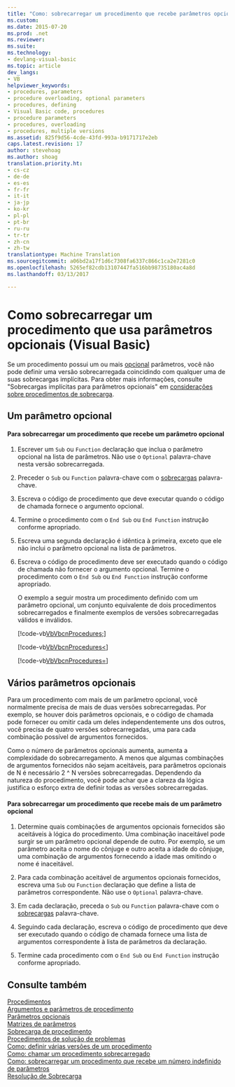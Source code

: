 ```yaml
---
title: "Como: sobrecarregar um procedimento que recebe parâmetros opcionais (Visual Basic) | Documentos do Microsoft"
ms.custom: 
ms.date: 2015-07-20
ms.prod: .net
ms.reviewer: 
ms.suite: 
ms.technology:
- devlang-visual-basic
ms.topic: article
dev_langs:
- VB
helpviewer_keywords:
- procedures, parameters
- procedure overloading, optional parameters
- procedures, defining
- Visual Basic code, procedures
- procedure parameters
- procedures, overloading
- procedures, multiple versions
ms.assetid: 825f9d56-4cde-43fd-993a-b9171717e2eb
caps.latest.revision: 17
author: stevehoag
ms.author: shoag
translation.priority.ht:
- cs-cz
- de-de
- es-es
- fr-fr
- it-it
- ja-jp
- ko-kr
- pl-pl
- pt-br
- ru-ru
- tr-tr
- zh-cn
- zh-tw
translationtype: Machine Translation
ms.sourcegitcommit: a06bd2a17f1d6c7308fa6337c866c1ca2e7281c0
ms.openlocfilehash: 5265ef82cdb13107447fa516bb98735180ac4a8d
ms.lasthandoff: 03/13/2017

---
```

# <a name="how-to-overload-a-procedure-that-takes-optional-parameters-visual-basic"></a>Como sobrecarregar um procedimento que usa parâmetros opcionais (Visual Basic)
Se um procedimento possui um ou mais [opcional](../../../../visual-basic/language-reference/modifiers/optional.md) parâmetros, você não pode definir uma versão sobrecarregada coincidindo com qualquer uma de suas sobrecargas implícitas. Para obter mais informações, consulte "Sobrecargas implícitas para parâmetros opcionais" em [considerações sobre procedimentos de sobrecarga](./considerations-in-overloading-procedures.md).  
  
## <a name="one-optional-parameter"></a>Um parâmetro opcional  
  
#### <a name="to-overload-a-procedure-that-takes-one-optional-parameter"></a>Para sobrecarregar um procedimento que recebe um parâmetro opcional  
  
1.  Escrever um `Sub` ou `Function` declaração que inclua o parâmetro opcional na lista de parâmetros. Não use o `Optional` palavra-chave nesta versão sobrecarregada.  
  
2.  Preceder o `Sub` ou `Function` palavra-chave com o [sobrecargas](../../../../visual-basic/language-reference/modifiers/overloads.md) palavra-chave.  
  
3.  Escreva o código de procedimento que deve executar quando o código de chamada fornece o argumento opcional.  
  
4.  Termine o procedimento com o `End Sub` ou `End Function` instrução conforme apropriado.  
  
5.  Escreva uma segunda declaração é idêntica à primeira, exceto que ele não inclui o parâmetro opcional na lista de parâmetros.  
  
6.  Escreva o código de procedimento deve ser executado quando o código de chamada não fornecer o argumento opcional. Termine o procedimento com o `End Sub` ou `End Function` instrução conforme apropriado.  
  
     O exemplo a seguir mostra um procedimento definido com um parâmetro opcional, um conjunto equivalente de dois procedimentos sobrecarregados e finalmente exemplos de versões sobrecarregadas válidos e inválidos.  
  
     [!code-vb[VbVbcnProcedures&#59;](./codesnippet/VisualBasic/how-to-overload-a-procedure-that-takes-optional-parameters_1.vb)]  
  
     [!code-vb[VbVbcnProcedures&#60;](./codesnippet/VisualBasic/how-to-overload-a-procedure-that-takes-optional-parameters_2.vb)]  
  
     [!code-vb[VbVbcnProcedures&#61;](./codesnippet/VisualBasic/how-to-overload-a-procedure-that-takes-optional-parameters_3.vb)]  
  
## <a name="multiple-optional-parameters"></a>Vários parâmetros opcionais  
 Para um procedimento com mais de um parâmetro opcional, você normalmente precisa de mais de duas versões sobrecarregadas. Por exemplo, se houver dois parâmetros opcionais, e o código de chamada pode fornecer ou omitir cada um deles independentemente uns dos outros, você precisa de quatro versões sobrecarregadas, uma para cada combinação possível de argumentos fornecidos.  
  
 Como o número de parâmetros opcionais aumenta, aumenta a complexidade do sobrecarregamento. A menos que algumas combinações de argumentos fornecidos não sejam aceitáveis, para parâmetros opcionais de N é necessário 2 ^ N versões sobrecarregadas. Dependendo da natureza do procedimento, você pode achar que a clareza da lógica justifica o esforço extra de definir todas as versões sobrecarregadas.  
  
#### <a name="to-overload-a-procedure-that-takes-more-than-one-optional-parameter"></a>Para sobrecarregar um procedimento que recebe mais de um parâmetro opcional  
  
1.  Determine quais combinações de argumentos opcionais fornecidos são aceitáveis à lógica do procedimento. Uma combinação inaceitável pode surgir se um parâmetro opcional depende de outro. Por exemplo, se um parâmetro aceita o nome do cônjuge e outro aceita a idade do cônjuge, uma combinação de argumentos fornecendo a idade mas omitindo o nome é inaceitável.  
  
2.  Para cada combinação aceitável de argumentos opcionais fornecidos, escreva uma `Sub` ou `Function` declaração que define a lista de parâmetros correspondente. Não use o `Optional` palavra-chave.  
  
3.  Em cada declaração, preceda o `Sub` ou `Function` palavra-chave com o [sobrecargas](../../../../visual-basic/language-reference/modifiers/overloads.md) palavra-chave.  
  
4.  Seguindo cada declaração, escreva o código de procedimento que deve ser executado quando o código de chamada fornece uma lista de argumentos correspondente à lista de parâmetros da declaração.  
  
5.  Termine cada procedimento com o `End Sub` ou `End Function` instrução conforme apropriado.  
  
## <a name="see-also"></a>Consulte também  
 [Procedimentos](./index.md)   
 [Argumentos e parâmetros de procedimento](./procedure-parameters-and-arguments.md)   
 [Parâmetros opcionais](./optional-parameters.md)   
 [Matrizes de parâmetros](./parameter-arrays.md)   
 [Sobrecarga de procedimento](./procedure-overloading.md)   
 [Procedimentos de solução de problemas](./troubleshooting-procedures.md)   
 [Como: definir várias versões de um procedimento](./how-to-define-multiple-versions-of-a-procedure.md)   
 [Como: chamar um procedimento sobrecarregado](./how-to-call-an-overloaded-procedure.md)   
 [Como: sobrecarregar um procedimento que recebe um número indefinido de parâmetros](./how-to-overload-a-procedure-that-takes-an-indefinite-number-of-parameters.md)   
 [Resolução de Sobrecarga](./overload-resolution.md)
